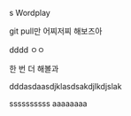 s Wordplay

git pull만 어찌저찌 해보즈아


dddd
ㅇㅇ

한 번 더 해볼과

dddasdaasdjklasdsakdjlkdjslak

ssssssssss
aaaaaaaa

